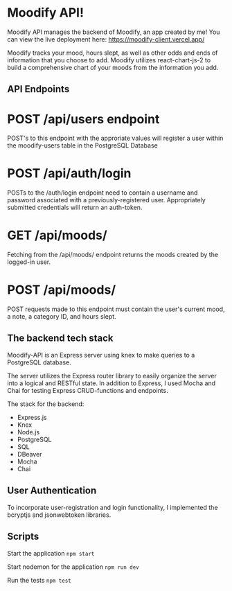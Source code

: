 # Moodify API!

 Moodify API manages the backend of Moodify, an app created by me! You can view the live deployment here: https://moodify-client.vercel.app/
 
 Moodify tracks your mood, hours slept, as well as other odds and ends of information that you choose to add.
 Moodify utilizes react-chart-js-2 to build a comprehensive chart of your moods from the information you add.
 
 ## API Endpoints
 
 POST /api/users endpoint
 ==
  POST's to this endpoint with the approriate values will register a user within the moodify-users table in the PostgreSQL Database
  
POST /api/auth/login
==
 POSTs to the /auth/login endpoint need to contain a username and password associated with a previously-registered user. Appropriately submitted credentials will return an auth-token.
 
GET /api/moods/
== 
 Fetching from the /api/moods/ endpoint returns the moods created by the logged-in user.
 
POST /api/moods/
==
  POST requests made to this endpoint must contain the user's current mood, a note, a category ID, and hours slept. 
 

## The backend tech stack

 Moodify-API is an Express server using knex to make queries to a PostgreSQL database.
 
 The server utilizes the Express router library to easily organize the server into a logical and RESTful state.
 In addition to Express, I used Mocha and Chai for testing Express CRUD-functions and endpoints.
 
 The stack for the backend:

* Express.js
* Knex
* Node.js
* PostgreSQL
* SQL
* DBeaver
* Mocha
* Chai
 
## User Authentication
  To incorporate user-registration and login functionality, I implemented the bcryptjs and jsonwebtoken libraries.
  
## Scripts

Start the application `npm start`

Start nodemon for the application `npm run dev`

Run the tests `npm test`
